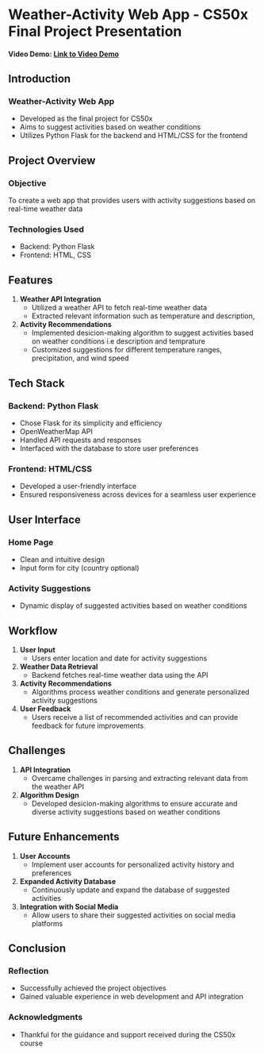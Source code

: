 # Weather-Activity Web App - CS50x Final Project Presentation

#### Video Demo: [Link to Video Demo](https://www.youtube.com/watch?v=SGu5cV3z6x8)

## Introduction

### Weather-Activity Web App
- Developed as the final project for CS50x
- Aims to suggest activities based on weather conditions
- Utilizes Python Flask for the backend and HTML/CSS for the frontend

## Project Overview

### Objective
To create a web app that provides users with activity suggestions based on real-time weather data

### Technologies Used
- Backend: Python Flask
- Frontend: HTML, CSS

## Features

1. **Weather API Integration**
   - Utilized a weather API to fetch real-time weather data
   - Extracted relevant information such as temperature and description,
2. **Activity Recommendations**
   - Implemented desicion-making algorithm to suggest activities based on weather conditions i.e description and temprature 
   - Customized suggestions for different temperature ranges, precipitation, and wind speed

## Tech Stack

### Backend: Python Flask
- Chose Flask for its simplicity and efficiency
- OpenWeatherMap API
- Handled API requests and responses
- Interfaced with the database to store user preferences
### Frontend: HTML/CSS
- Developed a user-friendly interface
- Ensured responsiveness across devices for a seamless user experience

## User Interface

### Home Page
- Clean and intuitive design
- Input form for city (country optional)
### Activity Suggestions
- Dynamic display of suggested activities based on weather conditions


## Workflow

1. **User Input**
   - Users enter location and date for activity suggestions
2. **Weather Data Retrieval**
   - Backend fetches real-time weather data using the API
3. **Activity Recommendations**
   - Algorithms process weather conditions and generate personalized activity suggestions
4. **User Feedback**
   - Users receive a list of recommended activities and can provide feedback for future improvements

## Challenges

1. **API Integration**
   - Overcame challenges in parsing and extracting relevant data from the weather API
2. **Algorithm Design**
   - Developed desicion-making algorithms to ensure accurate and diverse activity suggestions based on weather conditions

## Future Enhancements

1. **User Accounts**
   - Implement user accounts for personalized activity history and preferences
2. **Expanded Activity Database**
   - Continuously update and expand the database of suggested activities
3. **Integration with Social Media**
   - Allow users to share their suggested activities on social media platforms

## Conclusion

### Reflection
- Successfully achieved the project objectives
- Gained valuable experience in web development and API integration

### Acknowledgments
- Thankful for the guidance and support received during the CS50x course

